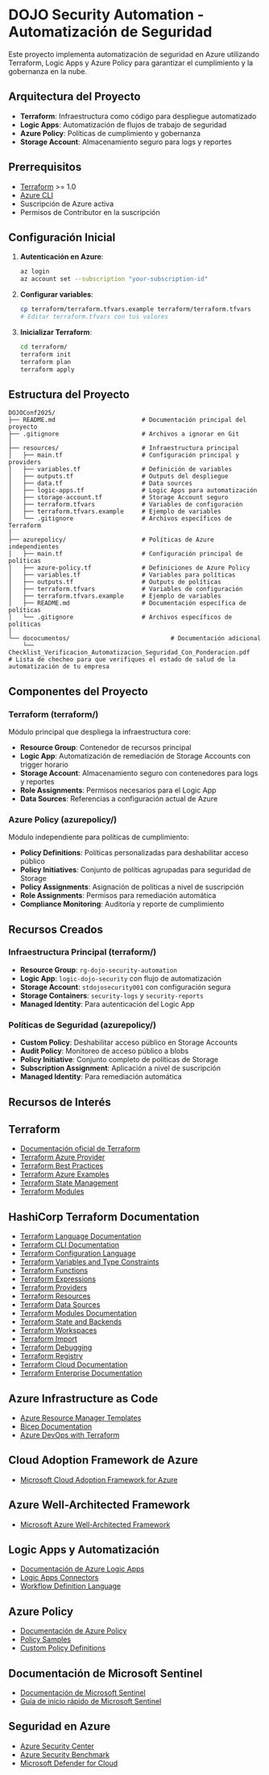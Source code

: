 # DOJO Security Automation - Automatización de Seguridad

Este proyecto implementa automatización de seguridad en Azure utilizando Terraform, Logic Apps y Azure Policy para garantizar el cumplimiento y la gobernanza en la nube.

## Arquitectura del Proyecto

- **Terraform**: Infraestructura como código para despliegue automatizado
- **Logic Apps**: Automatización de flujos de trabajo de seguridad
- **Azure Policy**: Políticas de cumplimiento y gobernanza
- **Storage Account**: Almacenamiento seguro para logs y reportes

## Prerrequisitos

- [Terraform](https://www.terraform.io/downloads) >= 1.0
- [Azure CLI](https://docs.microsoft.com/en-us/cli/azure/install-azure-cli)
- Suscripción de Azure activa
- Permisos de Contributor en la suscripción

## Configuración Inicial

1. **Autenticación en Azure**:
   ```bash
   az login
   az account set --subscription "your-subscription-id"
   ```

2. **Configurar variables**:
   ```bash
   cp terraform/terraform.tfvars.example terraform/terraform.tfvars
   # Editar terraform.tfvars con tus valores
   ```

3. **Inicializar Terraform**:
   ```bash
   cd terraform/
   terraform init
   terraform plan
   terraform apply
   ```

## Estructura del Proyecto

```
DOJOConf2025/
├── README.md                        # Documentación principal del proyecto
├── .gitignore                       # Archivos a ignorar en Git
│
├── resources/                       # Infraestructura principal
│   ├── main.tf                      # Configuración principal y providers
│   ├── variables.tf                 # Definición de variables
│   ├── outputs.tf                   # Outputs del despliegue
│   ├── data.tf                      # Data sources
│   ├── logic-apps.tf                # Logic Apps para automatización
│   ├── storage-account.tf           # Storage Account seguro
│   ├── terraform.tfvars             # Variables de configuración
│   ├── terraform.tfvars.example     # Ejemplo de variables
│   └── .gitignore                   # Archivos específicos de Terraform
│
├── azurepolicy/                     # Políticas de Azure independientes
│   ├── main.tf                      # Configuración principal de políticas
│   ├── azure-policy.tf              # Definiciones de Azure Policy
│   ├── variables.tf                 # Variables para políticas
│   ├── outputs.tf                   # Outputs de políticas
│   ├── terraform.tfvars             # Variables de configuración
│   ├── terraform.tfvars.example     # Ejemplo de variables
│   ├── README.md                    # Documentación específica de políticas
│   └── .gitignore                   # Archivos específicos de políticas
│
└── dococumentos/                            # Documentación adicional
    └──  Checklist_Verificacion_Automatizacion_Seguridad_Con_Ponderacion.pdf             # Lista de checheo para que verifiques el estado de salud de la automatización de tu empresa

```

## Componentes del Proyecto

### Terraform (terraform/)
Módulo principal que despliega la infraestructura core:
- **Resource Group**: Contenedor de recursos principal
- **Logic App**: Automatización de remediación de Storage Accounts con trigger horario
- **Storage Account**: Almacenamiento seguro con contenedores para logs y reportes
- **Role Assignments**: Permisos necesarios para el Logic App
- **Data Sources**: Referencias a configuración actual de Azure

### Azure Policy (azurepolicy/)
Módulo independiente para políticas de cumplimiento:
- **Policy Definitions**: Políticas personalizadas para deshabilitar acceso público
- **Policy Initiatives**: Conjunto de políticas agrupadas para seguridad de Storage
- **Policy Assignments**: Asignación de políticas a nivel de suscripción
- **Role Assignments**: Permisos para remediación automática
- **Compliance Monitoring**: Auditoría y reporte de cumplimiento

## Recursos Creados

### Infraestructura Principal (terraform/)
- **Resource Group**: `rg-dojo-security-automation`
- **Logic App**: `logic-dojo-security` con flujo de automatización
- **Storage Account**: `stdojosecurity001` con configuración segura
- **Storage Containers**: `security-logs` y `security-reports`
- **Managed Identity**: Para autenticación del Logic App

### Políticas de Seguridad (azurepolicy/)
- **Custom Policy**: Deshabilitar acceso público en Storage Accounts
- **Audit Policy**: Monitoreo de acceso público a blobs
- **Policy Initiative**: Conjunto completo de políticas de Storage
- **Subscription Assignment**: Aplicación a nivel de suscripción
- **Managed Identity**: Para remediación automática

## Recursos de Interés

## Terraform
- [Documentación oficial de Terraform](https://www.terraform.io/docs)
- [Terraform Azure Provider](https://registry.terraform.io/providers/hashicorp/azurerm/latest/docs)
- [Terraform Best Practices](https://www.terraform.io/docs/cloud/guides/recommended-practices/index.html)
- [Terraform Azure Examples](https://github.com/hashicorp/terraform-provider-azurerm/tree/main/examples)
- [Terraform State Management](https://www.terraform.io/docs/language/state/index.html)
- [Terraform Modules](https://www.terraform.io/docs/language/modules/index.html)

## HashiCorp Terraform Documentation
- [Terraform Language Documentation](https://developer.hashicorp.com/terraform/language)
- [Terraform CLI Documentation](https://developer.hashicorp.com/terraform/cli)
- [Terraform Configuration Language](https://developer.hashicorp.com/terraform/language/syntax/configuration)
- [Terraform Variables and Type Constraints](https://developer.hashicorp.com/terraform/language/values/variables)
- [Terraform Functions](https://developer.hashicorp.com/terraform/language/functions)
- [Terraform Expressions](https://developer.hashicorp.com/terraform/language/expressions)
- [Terraform Providers](https://developer.hashicorp.com/terraform/language/providers)
- [Terraform Resources](https://developer.hashicorp.com/terraform/language/resources)
- [Terraform Data Sources](https://developer.hashicorp.com/terraform/language/data-sources)
- [Terraform Modules Documentation](https://developer.hashicorp.com/terraform/language/modules)
- [Terraform State and Backends](https://developer.hashicorp.com/terraform/language/state)
- [Terraform Workspaces](https://developer.hashicorp.com/terraform/cli/workspaces)
- [Terraform Import](https://developer.hashicorp.com/terraform/cli/import)
- [Terraform Debugging](https://developer.hashicorp.com/terraform/internals/debugging)
- [Terraform Registry](https://registry.terraform.io/)
- [Terraform Cloud Documentation](https://developer.hashicorp.com/terraform/cloud-docs)
- [Terraform Enterprise Documentation](https://developer.hashicorp.com/terraform/enterprise)

## Azure Infrastructure as Code
- [Azure Resource Manager Templates](https://docs.microsoft.com/azure/azure-resource-manager/templates/)
- [Bicep Documentation](https://docs.microsoft.com/azure/azure-resource-manager/bicep/)
- [Azure DevOps with Terraform](https://docs.microsoft.com/azure/devops/pipelines/apps/cd/azure/deploy-arm-template)

## Cloud Adoption Framework de Azure
- [Microsoft Cloud Adoption Framework for Azure](https://learn.microsoft.com/azure/cloud-adoption-framework/)

## Azure Well-Architected Framework
- [Microsoft Azure Well-Architected Framework](https://learn.microsoft.com/azure/architecture/framework/)

## Logic Apps y Automatización
- [Documentación de Azure Logic Apps](https://docs.microsoft.com/azure/logic-apps/)
- [Logic Apps Connectors](https://docs.microsoft.com/azure/connectors/)
- [Workflow Definition Language](https://docs.microsoft.com/azure/logic-apps/logic-apps-workflow-definition-language)

## Azure Policy
- [Documentación de Azure Policy](https://docs.microsoft.com/azure/governance/policy/)
- [Policy Samples](https://docs.microsoft.com/azure/governance/policy/samples/)
- [Custom Policy Definitions](https://docs.microsoft.com/azure/governance/policy/tutorials/create-custom-policy-definition)

## Documentación de Microsoft Sentinel
- [Documentación de Microsoft Sentinel](https://learn.microsoft.com/azure/sentinel/)
- [Guía de inicio rápido de Microsoft Sentinel](https://learn.microsoft.com/azure/sentinel/quickstart-onboard)

## Seguridad en Azure
- [Azure Security Center](https://docs.microsoft.com/azure/security-center/)
- [Azure Security Benchmark](https://docs.microsoft.com/azure/security/benchmarks/)
- [Microsoft Defender for Cloud](https://docs.microsoft.com/azure/defender-for-cloud/)
